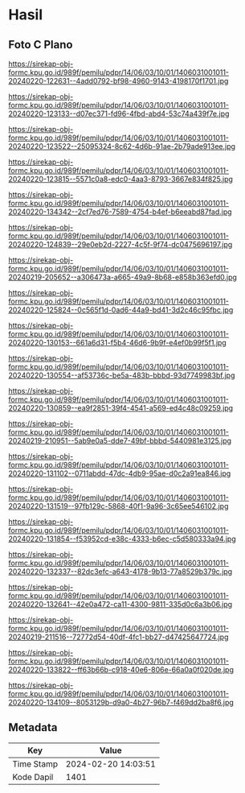 # Hasil

## Foto C Plano

https://sirekap-obj-formc.kpu.go.id/989f/pemilu/pdpr/14/06/03/10/01/1406031001011-20240220-122631--4add0792-bf98-4960-9143-4198170f1701.jpg

https://sirekap-obj-formc.kpu.go.id/989f/pemilu/pdpr/14/06/03/10/01/1406031001011-20240220-123133--d07ec371-fd96-4fbd-abd4-53c74a439f7e.jpg

https://sirekap-obj-formc.kpu.go.id/989f/pemilu/pdpr/14/06/03/10/01/1406031001011-20240220-123522--25095324-8c62-4d6b-91ae-2b79ade913ee.jpg

https://sirekap-obj-formc.kpu.go.id/989f/pemilu/pdpr/14/06/03/10/01/1406031001011-20240220-123815--5571c0a8-edc0-4aa3-8793-3667e834f825.jpg

https://sirekap-obj-formc.kpu.go.id/989f/pemilu/pdpr/14/06/03/10/01/1406031001011-20240220-134342--2cf7ed76-7589-4754-b4ef-b6eeabd87fad.jpg

https://sirekap-obj-formc.kpu.go.id/989f/pemilu/pdpr/14/06/03/10/01/1406031001011-20240220-124839--29e0eb2d-2227-4c5f-9f74-dc0475696197.jpg

https://sirekap-obj-formc.kpu.go.id/989f/pemilu/pdpr/14/06/03/10/01/1406031001011-20240219-205652--a306473a-a665-49a9-8b68-e858b363efd0.jpg

https://sirekap-obj-formc.kpu.go.id/989f/pemilu/pdpr/14/06/03/10/01/1406031001011-20240220-125824--0c565f1d-0ad6-44a9-bd41-3d2c46c95fbc.jpg

https://sirekap-obj-formc.kpu.go.id/989f/pemilu/pdpr/14/06/03/10/01/1406031001011-20240220-130153--661a6d31-f5b4-46d6-9b9f-e4ef0b99f5f1.jpg

https://sirekap-obj-formc.kpu.go.id/989f/pemilu/pdpr/14/06/03/10/01/1406031001011-20240220-130554--af53736c-be5a-483b-bbbd-93d7749983bf.jpg

https://sirekap-obj-formc.kpu.go.id/989f/pemilu/pdpr/14/06/03/10/01/1406031001011-20240220-130859--ea9f2851-39f4-4541-a569-ed4c48c09259.jpg

https://sirekap-obj-formc.kpu.go.id/989f/pemilu/pdpr/14/06/03/10/01/1406031001011-20240219-210951--5ab9e0a5-dde7-49bf-bbbd-5440981e3125.jpg

https://sirekap-obj-formc.kpu.go.id/989f/pemilu/pdpr/14/06/03/10/01/1406031001011-20240220-131102--0711abdd-47dc-4db9-95ae-d0c2a91ea846.jpg

https://sirekap-obj-formc.kpu.go.id/989f/pemilu/pdpr/14/06/03/10/01/1406031001011-20240220-131519--97fb129c-5868-40f1-9a96-3c65ee546102.jpg

https://sirekap-obj-formc.kpu.go.id/989f/pemilu/pdpr/14/06/03/10/01/1406031001011-20240220-131854--f53952cd-e38c-4333-b6ec-c5d580333a94.jpg

https://sirekap-obj-formc.kpu.go.id/989f/pemilu/pdpr/14/06/03/10/01/1406031001011-20240220-132337--82dc3efc-a643-4178-9b13-77a8529b379c.jpg

https://sirekap-obj-formc.kpu.go.id/989f/pemilu/pdpr/14/06/03/10/01/1406031001011-20240220-132641--42e0a472-ca11-4300-9811-335d0c6a3b06.jpg

https://sirekap-obj-formc.kpu.go.id/989f/pemilu/pdpr/14/06/03/10/01/1406031001011-20240219-211516--72772d54-40df-4fc1-bb27-d47425647724.jpg

https://sirekap-obj-formc.kpu.go.id/989f/pemilu/pdpr/14/06/03/10/01/1406031001011-20240220-133822--ff63b66b-c918-40e6-806e-66a0a0f020de.jpg

https://sirekap-obj-formc.kpu.go.id/989f/pemilu/pdpr/14/06/03/10/01/1406031001011-20240220-134109--8053129b-d9a0-4b27-96b7-f469dd2ba8f6.jpg


## Metadata

| Key        | Value               |
| ---------- | ------------------- |
| Time Stamp | 2024-02-20 14:03:51 |
| Kode Dapil | 1401                |



